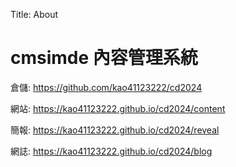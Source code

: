 Title: About

# cmsimde 內容管理系統

倉儲: <a href="https://github.com/kao41123222/cd2024">https://github.com/kao41123222/cd2024</a>

網站: <a href="https://kao41123222.github.io/cd2024/content">https://kao41123222.github.io/cd2024/content</a>

簡報: <a href="https://kao41123222.github.io/cd2024/reveal">https://kao41123222.github.io/cd2024/reveal</a>

網誌: <a href="https://kao41123222.github.io/cd2024/blog">https://kao41123222.github.io/cd2024/blog</a>








